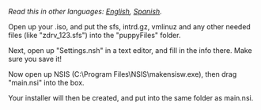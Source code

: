 *Read this in other languages: [English](README.txt), [Spanish](README.es.md).*

Open up your .iso, and put the sfs, intrd.gz, vmlinuz and any other needed files (like "zdrv_123.sfs") into the "puppyFiles" folder.

Next, open up "Settings.nsh" in a text editor, and fill in the info there. Make sure you save it!

Now open up NSIS (C:\Program Files\NSIS\makensisw.exe), then drag "main.nsi" into the box.

Your installer will then be created, and put into the same folder as main.nsi.
